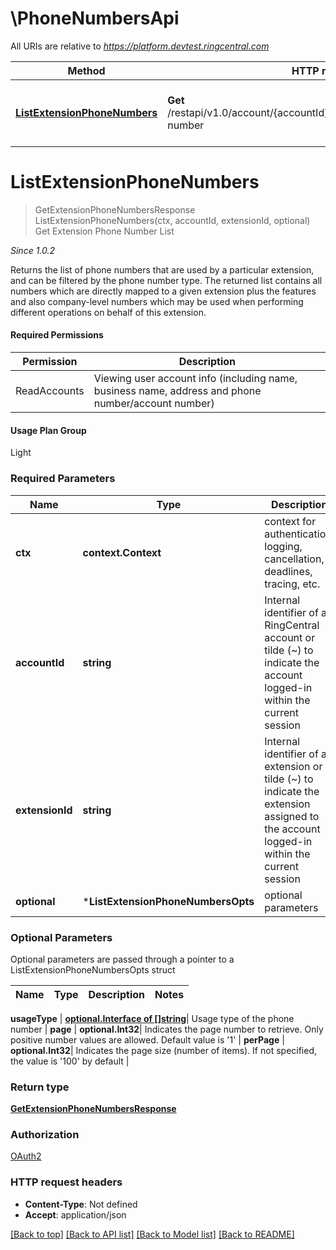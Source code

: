 # \PhoneNumbersApi

All URIs are relative to *https://platform.devtest.ringcentral.com*

Method | HTTP request | Description
------------- | ------------- | -------------
[**ListExtensionPhoneNumbers**](PhoneNumbersApi.md#ListExtensionPhoneNumbers) | **Get** /restapi/v1.0/account/{accountId}/extension/{extensionId}/phone-number | Get Extension Phone Number List


# **ListExtensionPhoneNumbers**
> GetExtensionPhoneNumbersResponse ListExtensionPhoneNumbers(ctx, accountId, extensionId, optional)
Get Extension Phone Number List

<p style='font-style:italic;'>Since 1.0.2</p><p>Returns the list of phone numbers that are used by a particular extension, and can be filtered by the phone number type. The returned list contains all numbers which are directly mapped to a given extension plus the features and also company-level numbers which may be used when performing different operations on behalf of this extension.</p><h4>Required Permissions</h4><table class='fullwidth'><thead><tr><th>Permission</th><th>Description</th></tr></thead><tbody><tr><td class='code'>ReadAccounts</td><td>Viewing user account info (including name, business name, address and phone number/account number)</td></tr></tbody></table><h4>Usage Plan Group</h4><p>Light</p>

### Required Parameters

Name | Type | Description  | Notes
------------- | ------------- | ------------- | -------------
 **ctx** | **context.Context** | context for authentication, logging, cancellation, deadlines, tracing, etc.
  **accountId** | **string**| Internal identifier of a RingCentral account or tilde (~) to indicate the account logged-in within the current session | [default to ~]
  **extensionId** | **string**| Internal identifier of an extension or tilde (~) to indicate the extension assigned to the account logged-in within the current session | [default to ~]
 **optional** | ***ListExtensionPhoneNumbersOpts** | optional parameters | nil if no parameters

### Optional Parameters
Optional parameters are passed through a pointer to a ListExtensionPhoneNumbersOpts struct

Name | Type | Description  | Notes
------------- | ------------- | ------------- | -------------


 **usageType** | [**optional.Interface of []string**](string.md)| Usage type of the phone number | 
 **page** | **optional.Int32**| Indicates the page number to retrieve. Only positive number values are allowed. Default value is &#39;1&#39; | 
 **perPage** | **optional.Int32**| Indicates the page size (number of items). If not specified, the value is &#39;100&#39; by default | 

### Return type

[**GetExtensionPhoneNumbersResponse**](GetExtensionPhoneNumbersResponse.md)

### Authorization

[OAuth2](../README.md#OAuth2)

### HTTP request headers

 - **Content-Type**: Not defined
 - **Accept**: application/json

[[Back to top]](#) [[Back to API list]](../README.md#documentation-for-api-endpoints) [[Back to Model list]](../README.md#documentation-for-models) [[Back to README]](../README.md)

